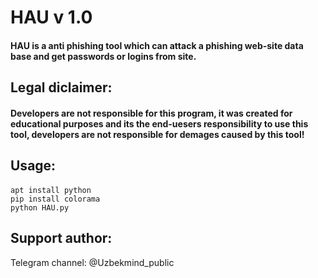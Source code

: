 # HAU v 1.0
#### HAU is a anti phishing tool which can attack a phishing web-site data base and get passwords or logins from site.

## Legal diclaimer:
#### Developers are not responsible for this program, it was created for educational purposes and its the end-uesers responsibility to use this tool, developers are not responsible for demages caused by this tool!

## Usage:
####
```
apt install python
pip install colorama
python HAU.py
```
## Support author:
Telegram channel: @Uzbekmind_public
